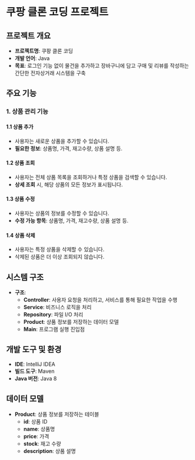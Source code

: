 # 쿠팡 클론 코딩 프로젝트

## 프로젝트 개요
- **프로젝트명**: 쿠팡 클론 코딩
- **개발 언어**: Java
- **목표**: 로그인 기능 없이 물건을 추가하고 장바구니에 담고 구매 및 리뷰를 작성하는 간단한 전자상거래 시스템을 구축

## 주요 기능

### 1. 상품 관리 기능
#### 1.1 상품 추가
- 사용자는 새로운 상품을 추가할 수 있습니다.
- **필요한 정보**: 상품명, 가격, 재고수량, 상품 설명 등.

#### 1.2 상품 조회
- 사용자는 전체 상품 목록을 조회하거나 특정 상품을 검색할 수 있습니다.
- **상세 조회** 시, 해당 상품의 모든 정보가 표시됩니다.

#### 1.3 상품 수정
- 사용자는 상품의 정보를 수정할 수 있습니다.
- **수정 가능 항목**: 상품명, 가격, 재고수량, 상품 설명 등.

#### 1.4 상품 삭제
- 사용자는 특정 상품을 삭제할 수 있습니다.
- 삭제된 상품은 더 이상 조회되지 않습니다.

## 시스템 구조
- **구조**:
    - **Controller**: 사용자 요청을 처리하고, 서비스를 통해 필요한 작업을 수행
    - **Service**: 비즈니스 로직을 처리
    - **Repository**: 파일 I/O 처리
    - **Product**: 상품 정보를 저장하는 데이터 모델
    - **Main**: 프로그램 실행 진입점

## 개발 도구 및 환경
- **IDE**: IntelliJ IDEA
- **빌드 도구**: Maven
- **Java 버전**: Java 8

## 데이터 모델
- **Product**: 상품 정보를 저장하는 테이블
    - **id**: 상품 ID
    - **name**: 상품명
    - **price**: 가격
    - **stock**: 재고 수량
    - **description**: 상품 설명